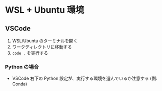 # WSL + Ubuntu 環境

## VSCode
1. WSL/Ubuntu のターミナルを開く
2. ワークディレクトリに移動する
3. `code .` を実行する
   
### Python の場合
- VSCode 右下の Python 設定が、実行する環境を選んでいるか注意する (例: Conda)